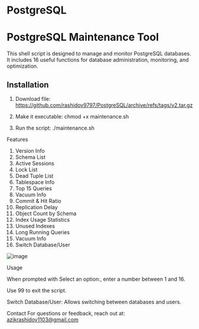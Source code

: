 # PostgreSQL

# PostgreSQL Maintenance Tool

This shell script is designed to manage and monitor PostgreSQL databases. It includes 16 useful functions for database administration, monitoring, and optimization.

## Installation
1. Download file: https://github.com/rashidov9797/PostgreSQL/archive/refs/tags/v2.tar.gz
2. Make it executable:
chmod +x maintenance.sh

3. Run the script:
./maintenance.sh



Features

1. Version Info
2. Schema List
3. Active Sessions
4. Lock List
5. Dead Tuple List
6. Tablespace Info
7. Top 15 Queries
8. Vacuum Info 
9. Commit & Hit Ratio
10. Replication Delay
11. Object Count by Schema
12. Index Usage Statistics
13. Unused Indexes
14. Long Running Queries
15. Vacuum Info 
16. Switch Database/User

![image](https://github.com/user-attachments/assets/a36db033-a503-4f84-8067-ce2ba8b074a4)


Usage

When prompted with Select an option:, enter a number between 1 and 16.

Use 99 to exit the script.

Switch Database/User: Allows switching between databases and users.


Contact
For questions or feedback, reach out at: azikrashidov1103@gmail.com

